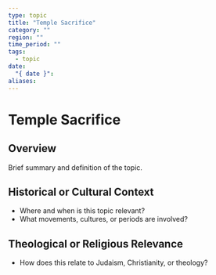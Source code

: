 ```yaml
---
type: topic
title: "Temple Sacrifice"
category: ""
region: ""
time_period: ""
tags:
  - topic
date:
  "{ date }": 
aliases:
---
```


# Temple Sacrifice

## Overview

Brief summary and definition of the topic.

## Historical or Cultural Context

- Where and when is this topic relevant?
- What movements, cultures, or periods are involved?

## Theological or Religious Relevance

- How does this relate to Judaism, Christianity, or theology?
